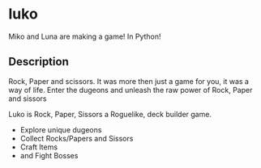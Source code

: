 # luko
Miko and Luna are making a game! In Python!

## Description
Rock, Paper and scissors. It was more then just a game for you, it was a way of life.
Enter the dugeons and unleash the raw power of Rock, Paper and sissors

Luko is Rock, Paper, Sissors a Roguelike, deck builder game.
 - Explore unique dugeons
 - Collect Rocks/Papers and Sissors
 - Craft Items
 - and Fight Bosses
